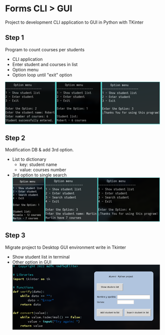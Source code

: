 # Forms CLI > GUI
Project to development CLI application to GUI in Python with TKinter

## Step 1
Program to count courses per students
  - CLI application
  - Enter student and courses in list
  - Option menu
  - Option loop until "exit" option
  
![First step Imge](resources/stp1.png)

## Step 2
Modification DB & add 3rd option.
  - List to dictionary
    - key: student name
    - value: courses number
  - 3rd option to single search
![Second step Imge](resources/stp2.png)

## Step 3
Migrate project to Desktop GUI environment write in Tkinter
  - Show student list in terminal
  - Other option in GUI
![Third step Image](resources/stp3.png)
